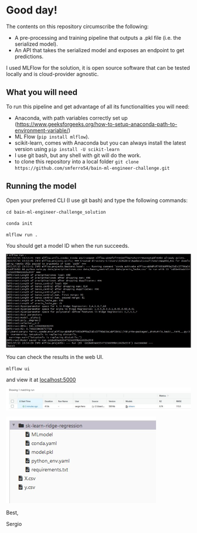 # Good day!

The contents on this repository circumscribe the following:

- A pre-processing and training pipeline that outputs a .pkl file (i.e. the serialized model). 
- An API that takes the serialized model and exposes an endpoint to get predictions.

I used MLFlow for the solution, it is open source software that can be tested locally and is cloud-provider agnostic. 

## What you will need

To run this pipeline and get advantage of all its functionalities you will need:

- Anaconda, with path variables correctly set up (https://www.geeksforgeeks.org/how-to-setup-anaconda-path-to-environment-variable/)
- ML Flow (`pip install mlflow`).
- scikit-learn, comes with Anaconda but you can always install the latest version using 
`pip install -U scikit-learn`
- I use git bash, but any shell with git will do the work.
- to clone this repository into a local folder 
`git clone https://github.com/smferro54/bain-ml-engineer-challenge.git`

## Running the model

Open your preferred CLI (I use git bash) and type the following commands:

`cd bain-ml-engineer-challenge_solution`

`conda init`

`mlflow run .`

You should get a model ID when the run succeeds.

![succesful model](./bain-ml-engineer-challenge/example_images/mlflow_run_success.jpg)

You can check the results in the web UI. 

`mlflow ui`

and view it at [localhost:5000](http://localhost:5000/)

![run log](./bain-ml-engineer-challenge/example_images/matching_run.jpg)

![serialized model](./bain-ml-engineer-challenge/example_images/model_pkl.jpg)

Best,

Sergio
